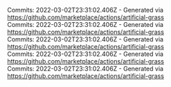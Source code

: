 Commits: 2022-03-02T23:31:02.406Z - Generated via https://github.com/marketplace/actions/artificial-grass
<br>
Commits: 2022-03-02T23:31:02.406Z - Generated via https://github.com/marketplace/actions/artificial-grass
<br>
Commits: 2022-03-02T23:31:02.406Z - Generated via https://github.com/marketplace/actions/artificial-grass
<br>
Commits: 2022-03-02T23:31:02.406Z - Generated via https://github.com/marketplace/actions/artificial-grass
<br>
Commits: 2022-03-02T23:31:02.406Z - Generated via https://github.com/marketplace/actions/artificial-grass
<br>
